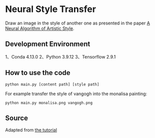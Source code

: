 # Neural Style Transfer
Draw an image in the style of another one as presented in the paper [A Neural Algorithm of Artistic Style](https://arxiv.org/abs/1508.06576). 


## Development Environment
1、Conda 4.13.0
2、Python 3.9.12
3、Tensorflow 2.9.1

## How to use the code
```shell
python main.py [content path] [style path]
```

For example transfer the style of vangogh into the monalisa painting:
```shell
python main.py monalisa.png vangogh.png
```

## Source
Adapted from [the tutorial](https://www.tensorflow.org/tutorials/generative/style_transfer)
